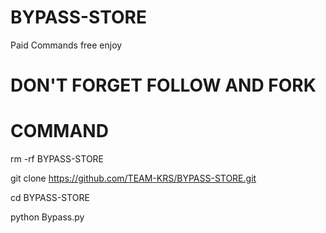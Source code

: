 # BYPASS-STORE
Paid Commands free enjoy

# DON'T FORGET FOLLOW AND FORK

# COMMAND

rm -rf BYPASS-STORE

git clone https://github.com/TEAM-KRS/BYPASS-STORE.git

cd BYPASS-STORE

python Bypass.py
